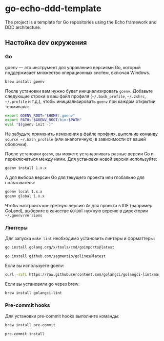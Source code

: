 # go-echo-ddd-template

The project is a template for Go repositories using the Echo framework and DDD architecture.


## Настойка dev окружения

### Go

goenv — это инструмент для управления версиями Go, который поддерживает множество операционных систем, включая Windows.

```sh
brew install goenv
```

После установки вам нужно будет инициализировать `goenv`. Добавьте следующие строки в ваш файл профиля (`~/.bash_profile`, `~/.zshrc`, `~/.profile` и т.д.), чтобы инициализировать `goenv` при каждом открытии терминала:

```sh
export GOENV_ROOT="$HOME/.goenv"
export PATH="$GOENV_ROOT/bin:$PATH"
eval "$(goenv init -)"
```

Не забудьте применить изменения в файле профиля, выполнив команду `source ~/.bash_profile` (или аналогичную, в зависимости от вашей оболочки).

После установки `goenv`, вы можете устанавливать разные версии Go и переключаться между ними. Для установки новой версии используйте:
```sh
goenv install 1.x.x
```
А для выбора версии Go для текущего проекта или глобально для пользователя:
```sh
goenv local 1.x.x
goenv global 1.x.x
```

Чтобы настроить конкретную версию `Go` для проекта в IDE (например GoLand), выберите в качестве `GOROOT` нужную версию в директории `~/.goenv/versions`

### Линтеры

Для запуска `make lint` необходимо установить линтеры и форматтеры:

```sh
go install golang.org/x/tools/cmd/goimports@latest
```

```sh
go install github.com/segmentio/golines@latest
```

Если вы используете goenv:

```sh
curl -sSfL https://raw.githubusercontent.com/golangci/golangci-lint/master/install.sh | sh -s -- -b $GOENV_ROOT/bin v1.56.2
```

Если вы установили go через brew:

```sh
brew install golangci-lint
```

### Pre-commit hooks

Для установки pre-commit hooks выполните команды:

```sh
brew install pre-commit
```

```sh
pre-commit install
```
